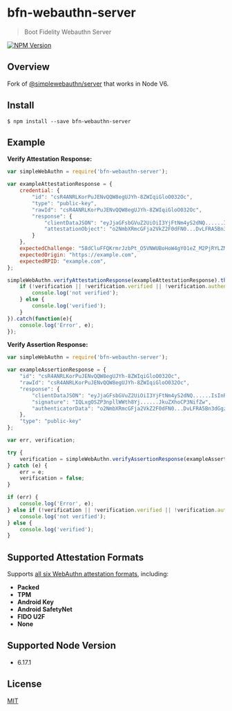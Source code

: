 # bfn-webauthn-server

> Boot Fidelity Webauthn Server

[![NPM Version][npm-image]][npm-url]

## Overview

Fork of [@simplewebauthn/server](https://github.com/MasterKale/SimpleWebAuthn/tree/master/packages/server) that works in Node V6.

## Install

```
$ npm install --save bfn-webauthn-server
```

## Example

**Verify Attestation Response:**
``` js
var simpleWebAuthn = require('bfn-webauthn-server');

var exampleAttestationResponse = {
	credential: {
		"id": "csR4ANRLKorPuJENvQQW8egUJYh-8ZWIqiGloO032Oc",
		"type": "public-key",
		"rawId": "csR4ANRLKorPuJENvQQW8egUJYh-8ZWIqiGloO032Oc",
		"response": {
			"clientDataJSON": "eyJjaGFsbGVuZ2UiOiI3YjFtNm4yS2dNQ......IsInR5cGUiOiJ3ZWJhdXRobi5jcmVhdGUifQ",
			"attestationObject": "o2NmbXRmcGFja2VkZ2F0dFN0...DvLFRA5Bn3dGgzy"
		}
	},
	expectedChallenge: "58dCluFFQKrmrJzbPt_O5VNWUBoHoW4gY01eZ_M2PjRYLZMgiUE86Krd7Jc",
	expectedOrigin: "https://example.com",
	expectedRPID: "example.com",
};

simpleWebAuthn.verifyAttestationResponse(exampleAttestationResponse).then(function(verification){
	if (!verification || !verification.verified || !verification.authenticatorInfo || !verification.authenticatorInfo.base64CredentialID || !verification.authenticatorInfo.base64PublicKey || typeof verification.authenticatorInfo.counter !== 'number') {
		console.log('not verified');
	} else {
		console.log('verified');
	}
}).catch(function(e){
	console.log('Error', e);
});
```

**Verify Assertion Response:**
``` js
var simpleWebAuthn = require('bfn-webauthn-server');

var exampleAssertionResponse = {
	"id": "csR4ANRLKorPuJENvQQW8egUJYh-8ZWIqiGloO032Oc",
	"rawId": "csR4ANRLKorPuJENvQQW8egUJYh-8ZWIqiGloO032Oc",
	"response": {
		"clientDataJSON": "eyJjaGFsbGVuZ2UiOiI3YjFtNm4yS2dNQ......IsInR5cGUiOiJ3ZWJhdXRobi5jcmVhdGUifQ",
		"signature": "IQLxgOSZP3npllWWth8Yj......JkuZXhoCP3NifZw",
		"authenticatorData": "o2NmbXRmcGFja2VkZ2F0dFN0...DvLFRA5Bn3dGgzy"
	},
	"type": "public-key"
};

var err, verification;

try {
	verification = simpleWebAuthn.verifyAssertionResponse(exampleAssertionResponse);
} catch (e) {
	err = e;
	verification = false;
}

if (err) {
	console.log('Error', e);
} else if (!verification || !verification.verified || !verification.authenticatorInfo || !verification.authenticatorInfo.base64CredentialID || typeof verification.authenticatorInfo.counter !== 'number') {
	console.log('not verified');
} else {
	console.log('verified');
}
```

## Supported Attestation Formats

Supports [all six WebAuthn attestation formats](https://w3c.github.io/webauthn/#sctn-defined-attestation-formats), including:

- **Packed**
- **TPM**
- **Android Key**
- **Android SafetyNet**
- **FIDO U2F**
- **None**

## Supported Node Version

* 6.17.1

## License

[MIT](LICENSE)

[npm-image]: https://img.shields.io/npm/v/bfn-webauthn-server.svg
[npm-url]: https://npmjs.org/package/bfn-webauthn-server
